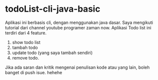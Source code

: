 # todoList-cli-java-basic

Aplikasi ini berbasis cli, dengan menggunakan java dasar.
Saya mengikuti tutorial dari channel youtube programer zaman now.
Aplikasi Todo list ini terdiri dari 4 feature.
1. show todo list
2. tambah todo
3. update todo (yang saya tambah sendiri)
4. remove todo.

Jika ada saran dan kritik mengenai penulisan kode atau yang lain, boleh banget di push isue. hehehe
